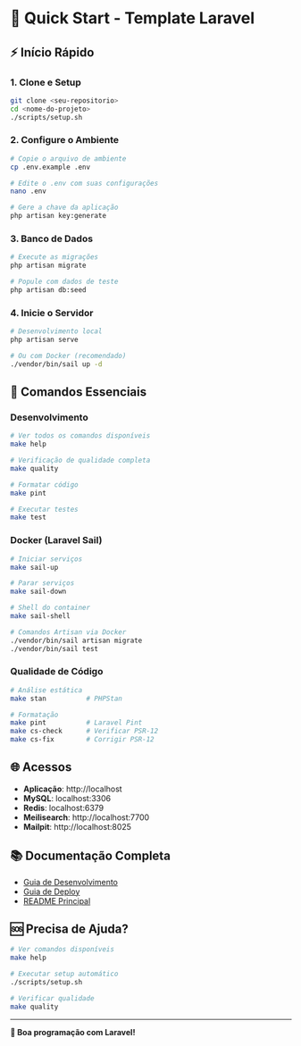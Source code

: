 # 🚀 Quick Start - Template Laravel

## ⚡ Início Rápido

### 1. Clone e Setup
```bash
git clone <seu-repositorio>
cd <nome-do-projeto>
./scripts/setup.sh
```

### 2. Configure o Ambiente
```bash
# Copie o arquivo de ambiente
cp .env.example .env

# Edite o .env com suas configurações
nano .env

# Gere a chave da aplicação
php artisan key:generate
```

### 3. Banco de Dados
```bash
# Execute as migrações
php artisan migrate

# Popule com dados de teste
php artisan db:seed
```

### 4. Inicie o Servidor
```bash
# Desenvolvimento local
php artisan serve

# Ou com Docker (recomendado)
./vendor/bin/sail up -d
```

## 🎯 Comandos Essenciais

### Desenvolvimento
```bash
# Ver todos os comandos disponíveis
make help

# Verificação de qualidade completa
make quality

# Formatar código
make pint

# Executar testes
make test
```

### Docker (Laravel Sail)
```bash
# Iniciar serviços
make sail-up

# Parar serviços
make sail-down

# Shell do container
make sail-shell

# Comandos Artisan via Docker
./vendor/bin/sail artisan migrate
./vendor/bin/sail test
```

### Qualidade de Código
```bash
# Análise estática
make stan          # PHPStan

# Formatação
make pint          # Laravel Pint
make cs-check      # Verificar PSR-12
make cs-fix        # Corrigir PSR-12
```

## 🌐 Acessos

- **Aplicação**: http://localhost
- **MySQL**: localhost:3306
- **Redis**: localhost:6379
- **Meilisearch**: http://localhost:7700
- **Mailpit**: http://localhost:8025

## 📚 Documentação Completa

- [Guia de Desenvolvimento](docs/DEVELOPMENT.md)
- [Guia de Deploy](docs/DEPLOYMENT.md)
- [README Principal](README.md)

## 🆘 Precisa de Ajuda?

```bash
# Ver comandos disponíveis
make help

# Executar setup automático
./scripts/setup.sh

# Verificar qualidade
make quality
```

---

**🎉 Boa programação com Laravel!**
